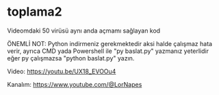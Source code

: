 # toplama2
Videomdaki 50 virüsü aynı anda açmamı sağlayan kod

ÖNEMLİ NOT: Python indirmeniz gerekmektedir aksi halde çalışmaz hata verir, ayrıca CMD yada Powershell ile "py baslat.py" yazmanız yeterlidir eğer py çalışmazsa "python baslat.py" yazın.

Video: https://youtu.be/UX18_EVOOu4

Kanalım: https://www.youtube.com/@LorNapes
